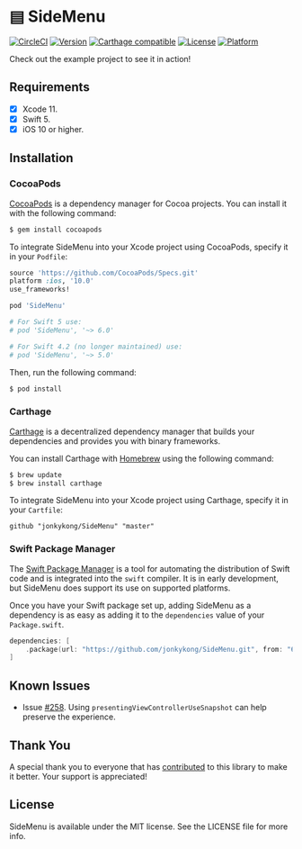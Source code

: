 # ▤ SideMenu
[![CircleCI](https://circleci.com/gh/jonkykong/SideMenu.svg?style=svg)](https://circleci.com/gh/jonkykong/SideMenu)
[![Version](https://img.shields.io/cocoapods/v/SideMenu.svg?style=flat-square)](http://cocoapods.org/pods/SideMenu)
[![Carthage compatible](https://img.shields.io/badge/Carthage-compatible-4BC51D.svg?style=flat-square)](https://github.com/Carthage/Carthage)
[![License](https://img.shields.io/cocoapods/l/SideMenu.svg?style=flat-square)](http://cocoapods.org/pods/SideMenu)
[![Platform](https://img.shields.io/cocoapods/p/SideMenu.svg?style=flat-square)](http://cocoapods.org/pods/SideMenu)

Check out the example project to see it in action!

## Requirements
- [x] Xcode 11.
- [x] Swift 5.
- [x] iOS 10 or higher.

## Installation
### CocoaPods

[CocoaPods](http://cocoapods.org) is a dependency manager for Cocoa projects. You can install it with the following command:

```bash
$ gem install cocoapods
```

To integrate SideMenu into your Xcode project using CocoaPods, specify it in your `Podfile`:

```ruby
source 'https://github.com/CocoaPods/Specs.git'
platform :ios, '10.0'
use_frameworks!

pod 'SideMenu'

# For Swift 5 use:
# pod 'SideMenu', '~> 6.0'

# For Swift 4.2 (no longer maintained) use:
# pod 'SideMenu', '~> 5.0'
```

Then, run the following command:

```bash
$ pod install
```

### Carthage

[Carthage](https://github.com/Carthage/Carthage) is a decentralized dependency manager that builds your dependencies and provides you with binary frameworks.

You can install Carthage with [Homebrew](http://brew.sh/) using the following command:

```bash
$ brew update
$ brew install carthage
```

To integrate SideMenu into your Xcode project using Carthage, specify it in your `Cartfile`:

```ogdl
github "jonkykong/SideMenu" "master"
```

### Swift Package Manager

The [Swift Package Manager](https://swift.org/package-manager/) is a tool for automating the distribution of Swift code and is integrated into the `swift` compiler. It is in early development, but SideMenu does support its use on supported platforms.

Once you have your Swift package set up, adding SideMenu as a dependency is as easy as adding it to the `dependencies` value of your `Package.swift`.

```swift
dependencies: [
    .package(url: "https://github.com/jonkykong/SideMenu.git", from: "6.0.0")
]
```



## Known Issues
* Issue [#258](https://github.com/jonkykong/SideMenu/issues/258). Using `presentingViewControllerUseSnapshot` can help preserve the experience.

## Thank You
A special thank you to everyone that has [contributed](https://github.com/jonkykong/SideMenu/graphs/contributors) to this library to make it better. Your support is appreciated!

## License

SideMenu is available under the MIT license. See the LICENSE file for more info.
